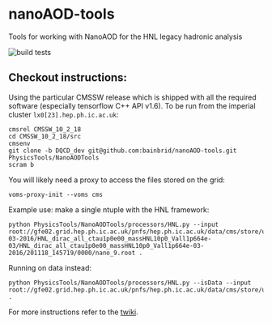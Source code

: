 # nanoAOD-tools
Tools for working with NanoAOD for the HNL legacy hadronic analysis

![build tests](https://travis-ci.org/LLPDNNX/nanoAOD-tools.svg?branch=HNL)

## Checkout instructions:

Using the particular CMSSW release which is shipped with all the required software (especially tensorflow C++ API v1.6). To be run from the imperial cluster ```lx0[23].hep.ph.ic.ac.uk```:

```
cmsrel CMSSW_10_2_18
cd CMSSW_10_2_18/src
cmsenv
git clone -b DQCD_dev git@github.com:bainbrid/nanoAOD-tools.git PhysicsTools/NanoAODTools
scram b
```

You will likely need a proxy to access the files stored on the grid:

```
voms-proxy-init --voms cms
```

Example use: make a single ntuple with the HNL framework:

```
python PhysicsTools/NanoAODTools/processors/HNL.py --input root://gfe02.grid.hep.ph.ic.ac.uk/pnfs/hep.ph.ic.ac.uk/data/cms/store/user/mkomm/HNL/NANOX_201117/HNL_dirac_all_ctau1p0e00_massHNL10p0_Vall1p664e-03-2016/HNL_dirac_all_ctau1p0e00_massHNL10p0_Vall1p664e-03/HNL_dirac_all_ctau1p0e00_massHNL10p0_Vall1p664e-03-2016/201118_145719/0000/nano_9.root .
```

Running on data instead:

```
python PhysicsTools/NanoAODTools/processors/HNL.py --isData --input root://gfe02.grid.hep.ph.ic.ac.uk/pnfs/hep.ph.ic.ac.uk/data/cms/store/user/mkomm/HNL/NANOX_201117/SingleMuon_Run2016H/SingleMuon/SingleMuon_Run2016H/201121_114955/0001/nano_1055.root .
```

For more instructions refer to the [twiki](https://github.com/LLPDNNX/nanoAOD-tools/wiki).

